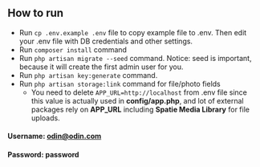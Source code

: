 ## How to run

* Run `cp .env.example .env` file to copy example file to .env.
Then edit your .env file with DB credentials and other settings.
* Run `composer install` command
* Run `php artisan migrate --seed` command.
Notice: seed is important, because it will create the first admin user for you.
* Run `php artisan key:generate` command.
* Run `php artisan storage:link` command for file/photo fields
  * You need to delete `APP_URL=http://localhost` from .env file since this value
    is actually used in **config/app.php**, and lot of external packages rely on 
    **APP_URL** including **Spatie Media Library** for file uploads.

#### Username: odin@odin.com
#### Password: password

